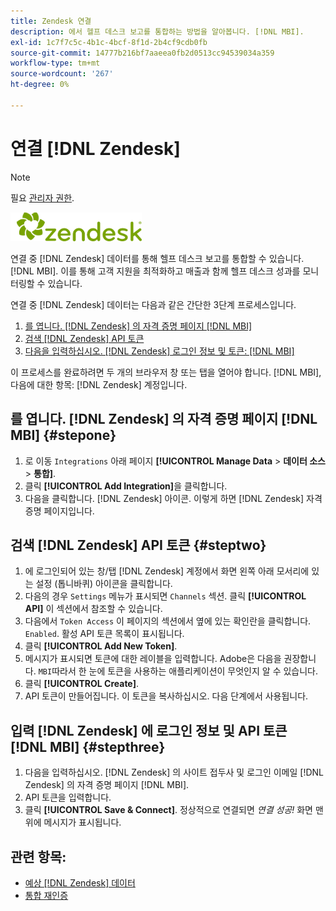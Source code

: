 ```yaml
---
title: Zendesk 연결
description: 에서 헬프 데스크 보고를 통합하는 방법을 알아봅니다. [!DNL MBI].
exl-id: 1c7f7c5c-4b1c-4bcf-8f1d-2b4cf9cdb0fb
source-git-commit: 14777b216bf7aaeea0fb2d0513cc94539034a359
workflow-type: tm+mt
source-wordcount: '267'
ht-degree: 0%

---
```


# 연결 [!DNL Zendesk]

>[!NOTE]
>
>필요 [관리자 권한](../../../administrator/user-management/user-management.md).

![](../../../assets/Zendesk_logo.png)

연결 중 [!DNL Zendesk] 데이터를 통해 헬프 데스크 보고를 통합할 수 있습니다. [!DNL MBI]. 이를 통해 고객 지원을 최적화하고 매출과 함께 헬프 데스크 성과를 모니터링할 수 있습니다.

연결 중 [!DNL Zendesk] 데이터는 다음과 같은 간단한 3단계 프로세스입니다.

1. [를 엽니다. [!DNL Zendesk] 의 자격 증명 페이지 [!DNL MBI]](#stepone)
1. [검색 [!DNL Zendesk] API 토큰](#steptwo)
1. [다음을 입력하십시오. [!DNL Zendesk] 로그인 정보 및 토큰: [!DNL MBI]](#stepthree)

이 프로세스를 완료하려면 두 개의 브라우저 창 또는 탭을 열어야 합니다. [!DNL MBI], 다음에 대한 항목: [!DNL Zendesk] 계정입니다.

## 를 엽니다. [!DNL Zendesk] 의 자격 증명 페이지 [!DNL MBI] {#stepone}

1. 로 이동 `Integrations` 아래 페이지 **[!UICONTROL Manage Data** > **&#x200B;데이터 소스&#x200B;**> **통합]**.
1. 클릭 **[!UICONTROL Add Integration]**&#x200B;을 클릭합니다.
1. 다음을 클릭합니다. [!DNL Zendesk] 아이콘. 이렇게 하면 [!DNL Zendesk] 자격 증명 페이지입니다.

## 검색 [!DNL Zendesk] API 토큰 {#steptwo}

1. 에 로그인되어 있는 창/탭 [!DNL Zendesk] 계정에서 화면 왼쪽 아래 모서리에 있는 설정 (톱니바퀴) 아이콘을 클릭합니다.
1. 다음의 경우 `Settings` 메뉴가 표시되면 `Channels` 섹션. 클릭 **[!UICONTROL API]** 이 섹션에서 참조할 수 있습니다.
1. 다음에서 `Token Access` 이 페이지의 섹션에서 옆에 있는 확인란을 클릭합니다. `Enabled`. 활성 API 토큰 목록이 표시됩니다.
1. 클릭 **[!UICONTROL Add New Token]**.
1. 메시지가 표시되면 토큰에 대한 레이블을 입력합니다. Adobe은 다음을 권장합니다. `MBI`따라서 한 눈에 토큰을 사용하는 애플리케이션이 무엇인지 알 수 있습니다.
1. 클릭 **[!UICONTROL Create]**.
1. API 토큰이 만들어집니다. 이 토큰을 복사하십시오. 다음 단계에서 사용됩니다.

## 입력 [!DNL Zendesk] 에 로그인 정보 및 API 토큰 [!DNL MBI] {#stepthree}

1. 다음을 입력하십시오. [!DNL Zendesk] 의 사이트 접두사 및 로그인 이메일 [!DNL Zendesk] 의 자격 증명 페이지 [!DNL MBI].
1. API 토큰을 입력합니다.
1. 클릭 **[!UICONTROL Save & Connect]**. 정상적으로 연결되면 *연결 성공!* 화면 맨 위에 메시지가 표시됩니다.

## 관련 항목:

* [예상 [!DNL Zendesk] 데이터](../integrations/exp-zendesk-data.md)
* [통합 재인증](https://experienceleague.adobe.com/docs/commerce-knowledge-base/kb/how-to/mbi-reauthenticating-integrations.html?lang=en)
